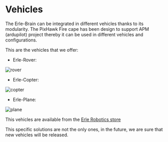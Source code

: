 # Vehicles

The Erle-Brain can be integrated in different vehicles thanks to its modularity. The PixHawk Fire cape has been design to support APM (ardupilot) project thereby it can be used in different vehicles and configurations.

This are the vehicles that we offer:

- Erle-Rover:

![rover](../img/rover.png)


- Erle-Copter:

![copter](../img/copter.png)


- Erle-Plane:

![plane](../img/plane.jpg)


This vehicles are available from the [Erle Robotics store](http://erlerobotics.com/blog/product-category/vehicles/)

This specific solutions are not the only ones, in the future, we are sure that new vehicles will be released.